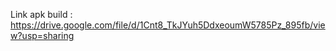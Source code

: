 Link apk build : https://drive.google.com/file/d/1Cnt8_TkJYuh5DdxeoumW5785Pz_895fb/view?usp=sharing
